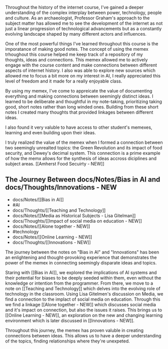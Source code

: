 Throughout the history of the internet course, I've gained a deeper understanding of the complex interplay between
power, technology, people and culture. As an archaeologist, Professor Graham's approach to the subject
matter has allowed me to see the development of the internet as not just a linear progression of
technological advancements but as a constantly evolving landscape shaped by many different actors and influences.


One of the most powerful things I've learned throughout this course is the imporatance of making good notes.
The concept of using the memex trhoughout this course helped me keep track of a repository of my thoughts,
ideas and connections. This memex allowed me to actively engage with the course content and make connections
between different aspects of internet history. I also was able to explore new sources which allowed me to focus
a bit more on my interest in AI, I really appreciated this level of freedom and it made for a really enjoyable class.

By using my memex, I've come to appreicate the value of documenting everything and making connections between
seemingly distinct ideas. I learned to be deliberate and thoughtful in my note-taking, prioritizing taking good, short 
notes rather than long winded ones. Building from these short notes I created many thoughts that provided linkages
between different ideas.

I also found it very valuble to have access to other student's memexes, learning and even building upon their ideas.

I truly realized the value of the memex when I formed a connection between two seemingly unrealted topics:
the Green Revolution and its impact of food security, and Dewey's decimal system. This connection is 
a prime example of how the memx allows for the synthesis of ideas accross diciplines and subject areas.
[[Amherst Food Secuirty - NEW]]

## The Journey Between docs/Notes/Bias in AI and docs/Thoughts/Innovations - NEW
- docs/Notes/[[Bias in AI]]
- #AI
- docs/Thoughts/[[Teaching and Technology]]
- docs/Notes/[[Media as Historical Subjects - Lisa Gitelman]]
- docs/Thoughts/[[Impact of social media on education - NEW]]
- docs/Notes/[[Alone together - NEW]]
- #technology
- docs/Notes/[[Online Learning - NEW]]
- docs/Thoughts/[[Innovations - NEW]]

The journey between the notes on "Bias in AI" and "Innovations" has been an enlightening and thought-provoking experience that demonstrates the power of the memex in connecting seemingly disparate ideas and topics.

Staring with [[Bias in AI]], we explored the implications of AI systems and their potential for biases to be deeply seeded within them,
even without the knowledge or intention from the programmer. From there, we move to a note on [[Teaching and Technology]]
which delves into the evolving role of technology in the classroom. Using Lisa Gitelmen's discussion on Media, we find a 
connection to the implact of social media on education. Through this we find a linkage [[Alone together - NEW]] which discusses
social media and it's impact on connection, but also the issues it raises. This brings us to [[Online Learning - NEW]],
an exploration on the new and changing learning environment which is later discussed in [[Innovations - NEW]].

Throughout this journey, the memex has proven valuble in creating connections between ideas. This allows us to have a deeper understanding 
of the topics, finding relationships where they're unexpeted.
